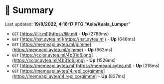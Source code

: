 # 📖 Summary
Last updated: **19/8/2022, 4:16:17 PTG "Asia/Kuala_Lumpur"**

- `GET` [https://lilr.ml](https://lilr.ml) - **Up** (2789ms)
- `GET` [https://hst.aytea.ml](https://hst.aytea.ml) - **Up** (646ms)
- `GET` [https://memeapi.aytea.ml/gimme](https://memeapi.aytea.ml/gimme) - **Up** (663ms)
- `GET` [https://color.aytea.ml/4b31d6.png](https://color.aytea.ml/4b31d6.png) - **Up** (1526ms)
- `GET` [https://memeapi.aytea.ml](https://memeapi.aytea.ml) - **Up** (316ms)
- `GET` [https://memeapi.aytea14.repl.co/gimme](https://memeapi.aytea14.repl.co/gimme) - **Up** (837ms)
